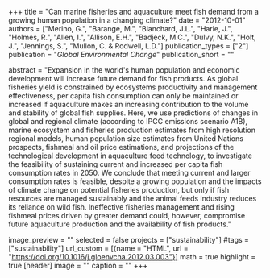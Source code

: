 +++
title = "Can marine fisheries and aquaculture meet fish demand from a growing human population in a changing climate?"
date = "2012-10-01"
authors = ["Merino, G.", "Barange, M.", "Blanchard, J.L.", "Harle, J.", "Holmes, R.", "Allen, I.", "Allison, E.H.", "Badjeck, M.C.", "Dulvy, N.K.", "Holt, J.", "Jennings, S.", "Mullon, C. & Rodwell, L.D."]
publication_types = ["2"]
publication = "_Global Environmental Change_"
publication_short = ""

abstract = "Expansion in the world's human population and economic development will increase future demand for fish products. As global fisheries yield is constrained by ecosystems productivity and management effectiveness, per capita fish consumption can only be maintained or increased if aquaculture makes an increasing contribution to the volume and stability of global fish supplies. Here, we use predictions of changes in global and regional climate (according to IPCC emissions scenario A1B), marine ecosystem and fisheries production estimates from high resolution regional models, human population size estimates from United Nations prospects, fishmeal and oil price estimations, and projections of the technological development in aquaculture feed technology, to investigate the feasibility of sustaining current and increased per capita fish consumption rates in 2050. We conclude that meeting current and larger consumption rates is feasible, despite a growing population and the impacts of climate change on potential fisheries production, but only if fish resources are managed sustainably and the animal feeds industry reduces its reliance on wild fish. Ineffective fisheries management and rising fishmeal prices driven by greater demand could, however, compromise future aquaculture production and the availability of fish products."

image_preview = ""
selected = false
projects = ["sustainability"]
#tags = ["sustainability"]
url_custom = [{name = "HTML", url = "https://doi.org/10.1016/j.gloenvcha.2012.03.003"}]
math = true
highlight = true
[header]
image = ""
caption = ""
+++


